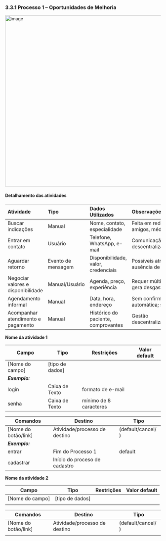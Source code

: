 ### 3.3.1 Processo 1 – Oportunidades de Melhoria

<img width="886" height="554" alt="image" src="https://github.com/user-attachments/assets/ddb60af7-8cbb-4996-80c6-54f176750db1" />


#### Detalhamento das atividades

| Atividade | Tipo | Dados Utilizados | Observações |
| :--------------------------------- | :----------------- | :---------------------------------- | :-------------------------------------------- |
| Buscar indicações | Manual | Nome, contato, especialidade | Feita em redes sociais, amigos, médicos. |
| Entrar em contato | Usuário | Telefone, WhatsApp, e-mail | Comunicação descentralizada. |
| Aguardar retorno | Evento de mensagem | Disponibilidade, valor, credenciais | Possíveis atrasos ou ausência de resposta. |
| Negociar valores e disponibilidade | Manual/Usuário | Agenda, preço, experiência | Requer múltiplas trocas, gera desgaste. |
| Agendamento informal | Manual | Data, hora, endereço | Sem confirmação automática; sujeito a falhas. |
| Acompanhar atendimento e pagamento | Manual | Histórico do paciente, comprovantes | Gestão descentralizada e repetitiva. |


**Nome da atividade 1**

| **Campo**       | **Tipo**         | **Restrições** | **Valor default** |
| ---             | ---              | ---            | ---               |
| [Nome do campo] | [tipo de dados]  |                |                   |
| ***Exemplo:***  |                  |                |                   |
| login           | Caixa de Texto   | formato de e-mail |                |
| senha           | Caixa de Texto   | mínimo de 8 caracteres |           |

| **Comandos**         |  **Destino**                   | **Tipo** |
| ---                  | ---                            | ---               |
| [Nome do botão/link] | Atividade/processo de destino  | (default/cancel/  ) |
| ***Exemplo:***       |                                |                   |
| entrar               | Fim do Processo 1              | default           |
| cadastrar            | Início do proceso de cadastro  |                   |


**Nome da atividade 2**

| **Campo**       | **Tipo**         | **Restrições** | **Valor default** |
| ---             | ---              | ---            | ---               |
| [Nome do campo] | [tipo de dados]  |                |                   |
|                 |                  |                |                   |

| **Comandos**         |  **Destino**                   | **Tipo**          |
| ---                  | ---                            | ---               |
| [Nome do botão/link] | Atividade/processo de destino  | (default/cancel/  ) |
|                      |                                |                   |
